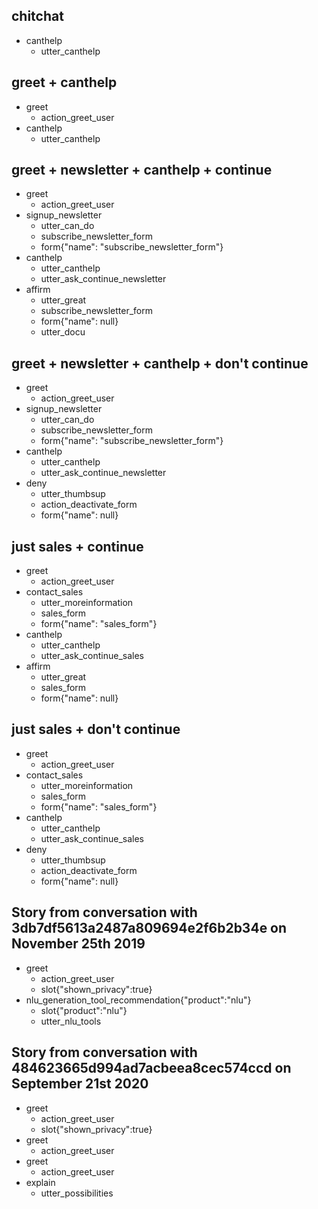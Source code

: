 ## chitchat
* canthelp
    - utter_canthelp

## greet + canthelp
* greet
    - action_greet_user
* canthelp
    - utter_canthelp

## greet + newsletter + canthelp + continue
* greet
    - action_greet_user
* signup_newsletter
    - utter_can_do
    - subscribe_newsletter_form
    - form{"name": "subscribe_newsletter_form"}
* canthelp
    - utter_canthelp
    - utter_ask_continue_newsletter
* affirm
    - utter_great
    - subscribe_newsletter_form
    - form{"name": null}
    - utter_docu

## greet + newsletter + canthelp + don't continue
* greet
    - action_greet_user
* signup_newsletter
    - utter_can_do
    - subscribe_newsletter_form
    - form{"name": "subscribe_newsletter_form"}
* canthelp
    - utter_canthelp
    - utter_ask_continue_newsletter
* deny
    - utter_thumbsup
    - action_deactivate_form
    - form{"name": null}

## just sales + continue
* greet
    - action_greet_user
* contact_sales
    - utter_moreinformation
    - sales_form
    - form{"name": "sales_form"}
* canthelp
    - utter_canthelp
    - utter_ask_continue_sales
* affirm
    - utter_great
    - sales_form
    - form{"name": null}

## just sales + don't continue
* greet
    - action_greet_user
* contact_sales
    - utter_moreinformation
    - sales_form
    - form{"name": "sales_form"}
* canthelp
    - utter_canthelp
    - utter_ask_continue_sales
* deny
    - utter_thumbsup
    - action_deactivate_form
    - form{"name": null}

## Story from conversation with 3db7df5613a2487a809694e2f6b2b34e on November 25th 2019

* greet
    - action_greet_user
    - slot{"shown_privacy":true}
* nlu_generation_tool_recommendation{"product":"nlu"}
    - slot{"product":"nlu"}
    - utter_nlu_tools

## Story from conversation with 484623665d994ad7acbeea8cec574ccd on September 21st 2020

* greet
    - action_greet_user
    - slot{"shown_privacy":true}
* greet
    - action_greet_user
* greet
    - action_greet_user
* explain
    - utter_possibilities
